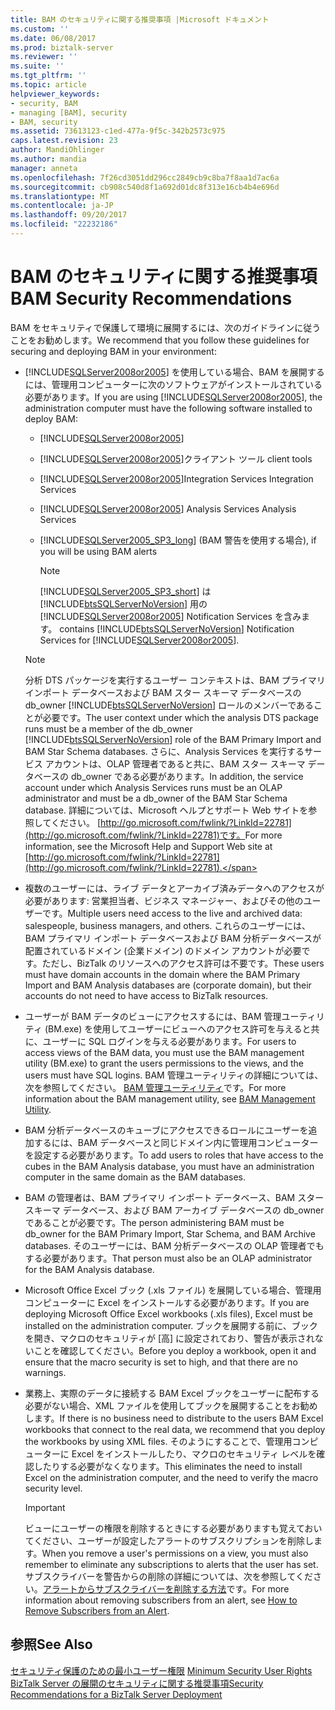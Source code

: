 ```yaml
---
title: BAM のセキュリティに関する推奨事項 |Microsoft ドキュメント
ms.custom: ''
ms.date: 06/08/2017
ms.prod: biztalk-server
ms.reviewer: ''
ms.suite: ''
ms.tgt_pltfrm: ''
ms.topic: article
helpviewer_keywords:
- security, BAM
- managing [BAM], security
- BAM, security
ms.assetid: 73613123-c1ed-477a-9f5c-342b2573c975
caps.latest.revision: 23
author: MandiOhlinger
ms.author: mandia
manager: anneta
ms.openlocfilehash: 7f26cd3051dd296cc2849cb9c8ba7f8aa1d7ac6a
ms.sourcegitcommit: cb908c540d8f1a692d01dc8f313e16cb4b4e696d
ms.translationtype: MT
ms.contentlocale: ja-JP
ms.lasthandoff: 09/20/2017
ms.locfileid: "22232186"
---
```

# <a name="bam-security-recommendations"></a><span data-ttu-id="ef203-102">BAM のセキュリティに関する推奨事項</span><span class="sxs-lookup"><span data-stu-id="ef203-102">BAM Security Recommendations</span></span>
<span data-ttu-id="ef203-103">BAM をセキュリティで保護して環境に展開するには、次のガイドラインに従うことをお勧めします。</span><span class="sxs-lookup"><span data-stu-id="ef203-103">We recommend that you follow these guidelines for securing and deploying BAM in your environment:</span></span>  
  
-   <span data-ttu-id="ef203-104">[!INCLUDE[SQLServer2008or2005](../includes/sqlserver2008or2005-md.md)] を使用している場合、BAM を展開するには、管理用コンピューターに次のソフトウェアがインストールされている必要があります。</span><span class="sxs-lookup"><span data-stu-id="ef203-104">If you are using [!INCLUDE[SQLServer2008or2005](../includes/sqlserver2008or2005-md.md)], the administration computer must have the following software installed to deploy BAM:</span></span>  
  
    -   [!INCLUDE[SQLServer2008or2005](../includes/sqlserver2008or2005-md.md)]  
  
    -   [!INCLUDE[SQLServer2008or2005](../includes/sqlserver2008or2005-md.md)]<span data-ttu-id="ef203-105">クライアント ツール</span><span class="sxs-lookup"><span data-stu-id="ef203-105"> client tools</span></span>  
  
    -   [!INCLUDE[SQLServer2008or2005](../includes/sqlserver2008or2005-md.md)]<span data-ttu-id="ef203-106">Integration Services</span><span class="sxs-lookup"><span data-stu-id="ef203-106"> Integration Services</span></span>  
  
    -   [!INCLUDE[SQLServer2008or2005](../includes/sqlserver2008or2005-md.md)]<span data-ttu-id="ef203-107"> Analysis Services</span><span class="sxs-lookup"><span data-stu-id="ef203-107"> Analysis Services</span></span>  
  
    -   [!INCLUDE[SQLServer2005_SP3_long](../includes/sqlserver2005-sp3-long-md.md)]<span data-ttu-id="ef203-108"> (BAM 警告を使用する場合)</span><span class="sxs-lookup"><span data-stu-id="ef203-108">, if you will be using BAM alerts</span></span>  
  
        > [!NOTE]
        >  [!INCLUDE[SQLServer2005_SP3_short](../includes/sqlserver2005-sp3-short-md.md)]<span data-ttu-id="ef203-109"> は [!INCLUDE[btsSQLServerNoVersion](../includes/btssqlservernoversion-md.md)] 用の [!INCLUDE[SQLServer2008or2005](../includes/sqlserver2008or2005-md.md)] Notification Services を含みます。</span><span class="sxs-lookup"><span data-stu-id="ef203-109"> contains [!INCLUDE[btsSQLServerNoVersion](../includes/btssqlservernoversion-md.md)] Notification Services for [!INCLUDE[SQLServer2008or2005](../includes/sqlserver2008or2005-md.md)].</span></span>  
  
    > [!NOTE]
    >  <span data-ttu-id="ef203-110">分析 DTS パッケージを実行するユーザー コンテキストは、BAM プライマリ インポート データベースおよび BAM スター スキーマ データベースの db_owner [!INCLUDE[btsSQLServerNoVersion](../includes/btssqlservernoversion-md.md)] ロールのメンバーであることが必要です。</span><span class="sxs-lookup"><span data-stu-id="ef203-110">The user context under which the analysis DTS package runs must be a member of the db_owner [!INCLUDE[btsSQLServerNoVersion](../includes/btssqlservernoversion-md.md)] role of the BAM Primary Import and BAM Star Schema databases.</span></span> <span data-ttu-id="ef203-111">さらに、Analysis Services を実行するサービス アカウントは、OLAP 管理者であると共に、BAM スター スキーマ データベースの db_owner である必要があります。</span><span class="sxs-lookup"><span data-stu-id="ef203-111">In addition, the service account under which Analysis Services runs must be an OLAP administrator and must be a db_owner of the BAM Star Schema database.</span></span> <span data-ttu-id="ef203-112">詳細については、Microsoft ヘルプとサポート Web サイトを参照してください。 [http://go.microsoft.com/fwlink/?LinkId=22781](http://go.microsoft.com/fwlink/?LinkId=22781)です。</span><span class="sxs-lookup"><span data-stu-id="ef203-112">For more information, see the Microsoft Help and Support Web site at [http://go.microsoft.com/fwlink/?LinkId=22781](http://go.microsoft.com/fwlink/?LinkId=22781).</span></span>  
  
-   <span data-ttu-id="ef203-113">複数のユーザーには、ライブ データとアーカイブ済みデータへのアクセスが必要があります: 営業担当者、ビジネス マネージャー、およびその他のユーザーです。</span><span class="sxs-lookup"><span data-stu-id="ef203-113">Multiple users need access to the live and archived data: salespeople, business managers, and others.</span></span> <span data-ttu-id="ef203-114">これらのユーザーには、BAM プライマリ インポート データベースおよび BAM 分析データベースが配置されているドメイン (企業ドメイン) のドメイン アカウントが必要です。ただし、BizTalk のリソースへのアクセス許可は不要です。</span><span class="sxs-lookup"><span data-stu-id="ef203-114">These users must have domain accounts in the domain where the BAM Primary Import and BAM Analysis databases are (corporate domain), but their accounts do not need to have access to BizTalk resources.</span></span>  
  
-   <span data-ttu-id="ef203-115">ユーザーが BAM データのビューにアクセスするには、BAM 管理ユーティリティ (BM.exe) を使用してユーザーにビューへのアクセス許可を与えると共に、ユーザーに SQL ログインを与える必要があります。</span><span class="sxs-lookup"><span data-stu-id="ef203-115">For users to access views of the BAM data, you must use the BAM management utility (BM.exe) to grant the users permissions to the views, and the users must have SQL logins.</span></span> <span data-ttu-id="ef203-116">BAM 管理ユーティリティの詳細については、次を参照してください。 [BAM 管理ユーティリティ](../core/bam-management-utility.md)です。</span><span class="sxs-lookup"><span data-stu-id="ef203-116">For more information about the BAM management utility, see [BAM Management Utility](../core/bam-management-utility.md).</span></span>  
  
-   <span data-ttu-id="ef203-117">BAM 分析データベースのキューブにアクセスできるロールにユーザーを追加するには、BAM データベースと同じドメイン内に管理用コンピューターを設定する必要があります。</span><span class="sxs-lookup"><span data-stu-id="ef203-117">To add users to roles that have access to the cubes in the BAM Analysis database, you must have an administration computer in the same domain as the BAM databases.</span></span>  
  
-   <span data-ttu-id="ef203-118">BAM の管理者は、BAM プライマリ インポート データベース、BAM スター スキーマ データベース、および BAM アーカイブ データベースの db_owner であることが必要です。</span><span class="sxs-lookup"><span data-stu-id="ef203-118">The person administering BAM must be db_owner for the BAM Primary Import, Star Schema, and BAM Archive databases.</span></span> <span data-ttu-id="ef203-119">そのユーザーには、BAM 分析データベースの OLAP 管理者でもする必要があります。</span><span class="sxs-lookup"><span data-stu-id="ef203-119">That person must also be an OLAP administrator for the BAM Analysis database.</span></span>  
  
-   <span data-ttu-id="ef203-120">Microsoft Office Excel ブック (.xls ファイル) を展開している場合、管理用コンピューターに Excel をインストールする必要があります。</span><span class="sxs-lookup"><span data-stu-id="ef203-120">If you are deploying Microsoft Office Excel workbooks (.xls files), Excel must be installed on the administration computer.</span></span> <span data-ttu-id="ef203-121">ブックを展開する前に、ブックを開き、マクロのセキュリティが [高] に設定されており、警告が表示されないことを確認してください。</span><span class="sxs-lookup"><span data-stu-id="ef203-121">Before you deploy a workbook, open it and ensure that the macro security is set to high, and that there are no warnings.</span></span>  
  
-   <span data-ttu-id="ef203-122">業務上、実際のデータに接続する BAM Excel ブックをユーザーに配布する必要がない場合、XML ファイルを使用してブックを展開することをお勧めします。</span><span class="sxs-lookup"><span data-stu-id="ef203-122">If there is no business need to distribute to the users BAM Excel workbooks that connect to the real data, we recommend that you deploy the workbooks by using XML files.</span></span> <span data-ttu-id="ef203-123">そのようにすることで、管理用コンピューターに Excel をインストールしたり、マクロのセキュリティ レベルを確認したりする必要がなくなります。</span><span class="sxs-lookup"><span data-stu-id="ef203-123">This eliminates the need to install Excel on the administration computer, and the need to verify the macro security level.</span></span>  
  
    > [!IMPORTANT]
    >  <span data-ttu-id="ef203-124">ビューにユーザーの権限を削除するときにする必要がありますも覚えておいてください、ユーザーが設定したアラートのサブスクリプションを削除します。</span><span class="sxs-lookup"><span data-stu-id="ef203-124">When you remove a user's permissions on a view, you must also remember to eliminate any subscriptions to alerts that the user has set.</span></span> <span data-ttu-id="ef203-125">サブスクライバーを警告からの削除の詳細については、次を参照してください。[アラートからサブスクライバーを削除する方法](../core/how-to-remove-subscribers-from-an-alert.md)です。</span><span class="sxs-lookup"><span data-stu-id="ef203-125">For more information about removing subscribers from an alert, see [How to Remove Subscribers from an Alert](../core/how-to-remove-subscribers-from-an-alert.md).</span></span>  
  
## <a name="see-also"></a><span data-ttu-id="ef203-126">参照</span><span class="sxs-lookup"><span data-stu-id="ef203-126">See Also</span></span>  
 <span data-ttu-id="ef203-127">[セキュリティ保護のための最小ユーザー権限](../core/minimum-security-user-rights.md) </span><span class="sxs-lookup"><span data-stu-id="ef203-127">[Minimum Security User Rights](../core/minimum-security-user-rights.md) </span></span>  
 [<span data-ttu-id="ef203-128">BizTalk Server の展開のセキュリティに関する推奨事項</span><span class="sxs-lookup"><span data-stu-id="ef203-128">Security Recommendations for a BizTalk Server Deployment</span></span>](../core/security-recommendations-for-a-biztalk-server-deployment.md)